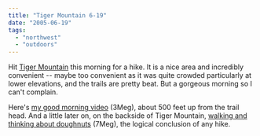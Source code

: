 ```yaml
---
title: "Tiger Mountain 6-19"
date: "2005-06-19"
tags: 
  - "northwest"
  - "outdoors"
---
```


Hit [Tiger Mountain](http://www.attrition.ws/76/) this morning for a hike. It is a nice area and incredibly convenient -- maybe too convenient as it was quite crowded particularly at lower elevations, and the trails are pretty beat. But a gorgeous morning so I can't complain.

Here's [my good morning video](http://www.theludwigs,com/video/outdoors/GoodMorning.TigerMountain.061905.wmv) (3Meg), about 500 feet up from the trail head. And a little later on, on the backside of Tiger Mountain, [walking and thinking about doughnuts](http://www.theludwigs,com/video/outdoors/WalkingForDoughnuts.TigerMountain.061905.wmv) (7Meg), the logical conclusion of any hike.
